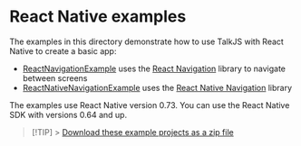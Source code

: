 # React Native examples

The examples in this directory demonstrate how to use TalkJS with React Native to create a basic app:

- [ReactNavigationExample](./ReactNavigationExample/) uses the [React Navigation](https://reactnavigation.org/docs/getting-started/) library to navigate between screens
- [ReactNativeNavigationExample](./ReactNativeNavigationExample/) uses the [React Native Navigation](https://wix.github.io/react-native-navigation/docs/before-you-start/) library

The examples use React Native version 0.73. You can use the React Native SDK with versions 0.64 and up.

> [!TIP] > [Download these example projects as a zip file](https://github.com/talkjs/talkjs-examples/releases/latest/download/react-native.basic-example.zip)
